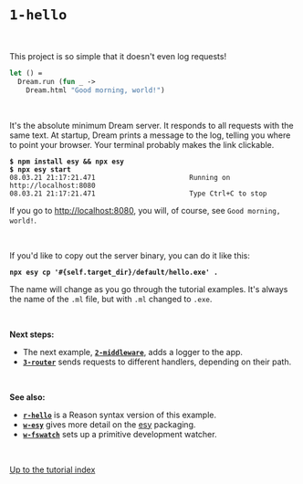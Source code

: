 # `1-hello`

<br>

This project is so simple that it doesn't even log requests!

```ocaml
let () =
  Dream.run (fun _ ->
    Dream.html "Good morning, world!")
```

<br>

It's the absolute minimum Dream server. It responds to all requests with the
same text. At startup, Dream prints a message to the log, telling you where to
point your browser. Your terminal probably makes the link clickable.

<pre><code><b>$ npm install esy && npx esy</b>
<b>$ npx esy start</b>
08.03.21 21:17:21.471                       Running on http://localhost:8080
08.03.21 21:17:21.471                       Type Ctrl+C to stop
</code></pre>

If you go to [http://localhost:8080](http://localhost:8080), you will, of
course, see `Good morning, world!`.

<br>

If you'd like to copy out the server binary, you can do it like this:

<pre><code><b>npx esy cp '#{self.target_dir}/default/hello.exe' .
</b></code></pre>

The name will change as you go through the tutorial examples. It's always the
name of the `.ml` file, but with `.ml` changed to `.exe`.

<br>

**Next steps:**

- The next example, [**`2-middleware`**](../2-middleware#files), adds a logger
  to the app.
- [**`3-router`**](../3-router#files) sends requests to different handlers,
  depending on their path.

<br>

**See also:**

- [**`r-hello`**](../r-hello#files) is a Reason syntax version of this example.
- [**`w-esy`**](../w-esy#files) gives more detail on the [esy](https://esy.sh/)
  packaging.
- [**`w-fswatch`**](../w-fswatch#files) sets up a primitive development watcher.


<br>

[Up to the tutorial index](../#readme)
